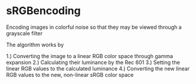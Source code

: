 # sRGBencoding
Encoding images in colorful noise so that they may be viewed through a grayscale filter

The algorithm works by 

1.) Converting the image to a linear RGB color space through gamma expansion 
2.) Calculating their luminance by the Rec 601
3.) Setting the linear RGB values to the calculated luminance
4.) Converting the new linear RGB values to the new, non-linear sRGB color space

